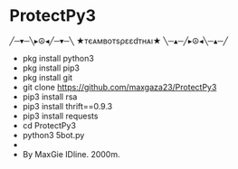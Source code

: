# ProtectPy3

╱─▾─╲▸☮◂╱─▾─╲
★тєᴀмвотѕρεεdтнᴀı★
╲─▴─╱▸☮◂╲─▴─╱

- pkg install python3
- pkg install pip3
- pkg install git
- git clone https://github.com/maxgaza23/ProtectPy3
- pip3 install rsa
- pip3 install thrift==0.9.3
- pip3 install requests
- cd ProtectPy3
- python3 5bot.py
-
- By MaxGie IDline. 2000m.
